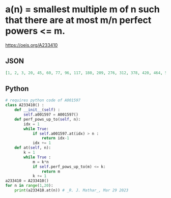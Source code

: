 # a\(n\) \= smallest multiple m of n such that there are at most m/n perfect powers <\= m\.
https://oeis.org/A233410
## JSON
```JSON
[1, 2, 3, 20, 45, 60, 77, 96, 117, 180, 209, 276, 312, 378, 420, 464, 510, 594, 646, 700, 756, 814, 874, 936, 1050, 1118, 1188, 1260, 1363, 1440, 1519, 1632, 1716, 1836, 1925, 2016, 2183, 2394, 2496, 2600, 2788, 2898, 3010, 3124, 3330]
```
## Python
```Python
# requires python code of A001597
class A233410() :
    def __init__(self) :
        self.a001597 = A001597()
    def perf_pows_up_to(self, n):
        idx = 1
        while True:
            if self.a001597.at(idx) > n :
                return idx-1
            idx += 1
    def at(self, n):
        k = 1
        while True :
            m = k*n
            if self.perf_pows_up_to(m) <= k:
                return m
            k += 1
a233410 = A233410()
for n in range(1,20):
    print(a233410.at(n)) # _R. J. Mathar_, Mar 29 2023
```
